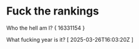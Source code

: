# Fuck the rankings

Who the hell am I?
{ 16331154 }

What fucking year is it?
[ 2025-03-26T16:03:20Z ]
